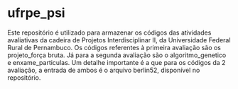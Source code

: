 # ufrpe_psi

Este repositório é utilizado para armazenar os códigos das atividades avaliativas da cadeira de Projetos Interdisciplinar II, da Universidade Federal Rural de Pernambuco.
Os códigos referentes à primeira avaliação são os projeto_força bruta. Já para a segunda avaliação são o algoritmo_genetico e enxame_particulas. Um detalhe importante é a que para os códigos da 2 avaliação, a entrada de ambos é o arquivo berlin52, disponível no repositório.
